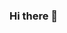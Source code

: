 ### Hi there 👋

<!--
**jelmer-agricola/jelmer-agricola** is a ✨ _special_ ✨ repository because its `README.md` (this file) appears on your GitHub profile.
## Hi there, I'm [Jelmer](https://www.linkedin.com/in/jelmer-agricola-7a5910a2/) 👋

<div id="badges">
  <a href="https://www.linkedin.com/in/jelmer-agricola-7a5910a2/">
    <img src="https://img.shields.io/badge/LinkedIn-blue?style=for-the-badge&logo=linkedin&logoColor=white" alt="LinkedIn Badge"/>
  </a>
  </div>
  
  <br/>
  
 👋 Welcome on my github profile. I started a bootcamp at <a href="https://www.novi.nl/">Novi<a> to become a full stack developer. I am learning the following languages and tools 👇
  
  
  <br/>
  
  <div> 
  <span>Frontend:    </span>
  <img src="https://github.com/devicons/devicon/blob/master/icons/html5/html5-plain-wordmark.svg" title="Java" alt="Java" width="40" height="40"/>&nbsp;
  <img src="https://github.com/devicons/devicon/blob/master/icons/css3/css3-plain-wordmark.svg" title="Java" alt="Java" width="40" height="40"/>&nbsp;
  <img src="https://github.com/devicons/devicon/blob/master/icons/javascript/javascript-original.svg" title="Java" alt="Java" width="40" height="40"/>&nbsp;
  <img src="https://github.com/devicons/devicon/blob/master/icons/react/react-original-wordmark.svg" title="Java" alt="Java" width="40" height="40"/>&nbsp;
  &nbsp;&nbsp;&nbsp;&nbsp;&nbsp;&nbsp;&nbsp;&nbsp;&nbsp;&nbsp;
  <span>Backend:    </span>
  <img src="https://github.com/devicons/devicon/blob/master/icons/java/java-original-wordmark.svg" title="Java" alt="Java" width="40" height="40"/>&nbsp;
  <img src="https://github.com/devicons/devicon/blob/master/icons/spring/spring-original-wordmark.svg" title="Java" alt="Java" width="40" height="40"/>&nbsp;
  <img src="https://github.com/devicons/devicon/blob/master/icons/postgresql/postgresql-original-wordmark.svg" title="Java" alt="Java" width="40" height="40"/>&nbsp;
  </div>
  
  <br/>
   You can find my final assignment on which I will work until july here  👇 I already finished the frontend assignment 

  
  <br/>
  
  <div align="center" > 
  <a href="https://github.com/jelmer-agricola">
    <img src="https://img.shields.io/badge/Final%20assignment-backend-red?style=for-the-badge" alt="final asssignment backend badge"/>
  </a>
    &nbsp;&nbsp;&nbsp;&nbsp;&nbsp;&nbsp;&nbsp;&nbsp;&nbsp;&nbsp;
   <a href="https://github.com/jelmer-agricola/final-assignment-frontend">
    <img src="https://img.shields.io/badge/Final%20assignment-frontend-red?style=for-the-badge" alt="final asssignment frontend badge "/>
  </a>
  </div>
  
  <br/>


Here are some ideas to get you started:




<!-- - 👋 Hi, I’m @jelmer-agriocla
- 👀 I’m interested in ...
- 🌱 I’m currently learning ...
- 💞️ I’m looking to collaborate on ...
- 📫 How to reach me ...
 -->
<!---
jelmer-agricola/jelmer-agricola is a ✨ special ✨ repository because its `README.md` (this file) appears on your GitHub profile.
You can click the Preview link to take a look at your changes.
--->
